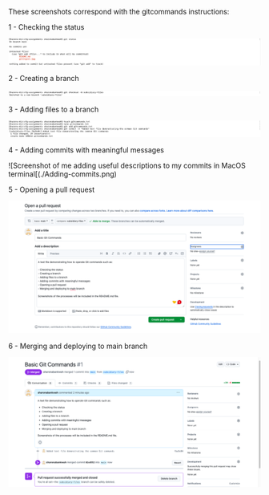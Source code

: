 These screenshots correspond with the gitcommands instructions:

1 - Checking the status

![Screenshot of me checking the status of my repository in MacOS terminal](./Checking-git-status.png)

2 - Creating a branch

![Screenshot of me creating a new branch in MacOS terminal](./Created-new-branch.png)

3 - Adding files to a branch

![Screenshot of me creating a new file and adding it to the new branch created in MacOS terminal](./Created-text-file.png)

4 - Adding commits with meaningful messages

![Screenshot of me adding useful descriptions to my commits in MacOS terminal[(./Adding-commits.png)

5 - Opening a pull request

![Screenshot of me performing a pull request on GitHub](./Pull-request.png)

6 - Merging and deploying to main branch

![Screenshot of me successfully completing the merging and closing of a branch on GitHub](./Merged-and-deleted.png)


